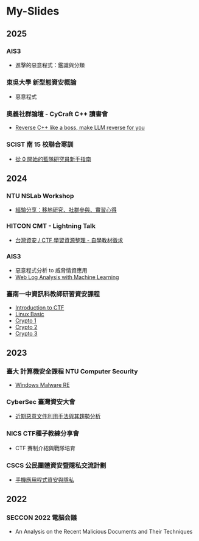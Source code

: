 # My-Slides

## 2025

### AIS3
- 進擊的惡意程式：鑑識與分類

### 東吳大學 新型態資安概論
- 惡意程式

### 奧義社群論壇 - CyCraft C++ 讀書會
- [Reverse C++ like a boss, make LLM reverse for you](20250322%20Reverse%20C%2B%2B%20like%20a%20boss%2C%20make%20LLM%20reverse%20for%20you.pdf)

### SCIST 南 15 校聯合寒訓
- [從 0 開始的藍隊研究員新手指南](250125_SCIST南15校聯合寒訓.pdf)

## 2024
### NTU NSLab Workshop
- [經驗分享：移地研究、社群參與、實習心得](My_Life_Beyond_NSLab%20%28%E7%A7%BB%E5%9C%B0%E7%A0%94%E7%A9%B6%E3%80%81%E7%A4%BE%E7%BE%A4%E5%8F%83%E8%88%87%E3%80%81%E5%AF%A6%E7%BF%92%E5%BF%83%E5%BE%97%EF%BC%89.pdf)

### HITCON CMT - Lightning Talk
- [台灣資安 / CTF 學習資源整理 - 自學教材徵求](%E5%8F%B0%E7%81%A3%E8%B3%87%E5%AE%89%20_%20CTF%20%E5%AD%B8%E7%BF%92%E8%B3%87%E6%BA%90%E6%95%B4%E7%90%86%20-%20Lightning%20Talk.pdf)

### AIS3
- 惡意程式分析 to 威脅情資應用
- [Web Log Analysis with Machine Learning](https://github.com/Ice1187/Web-Log-Analysis-with-Machine-Learning)

### 臺南一中資訊科教師研習資安課程
- [Introduction to CTF](Introduction%20to%20CTF.pdf)
- [Linux Basic](Linux%20Basic.pdf)
- [Crypto 1](Crypto%201.pdf)
- [Crypto 2](Crypto%202.pdf)
- [Crypto 3](Crypto%203.pdf)

## 2023
### 臺大 計算機安全課程 NTU Computer Security
- [Windows Malware RE](Windows%20Malware%20RE.pdf)

### CyberSec 臺灣資安大會 
- [近期惡意文件利用手法與其趨勢分析](https://cyber.ithome.com.tw/2023/session-page/1898)

### NICS CTF種子教練分享會
- CTF 賽制介紹與戰隊培育

### CSCS 公民團體資安暨隱私交流計劃
- [手機應用程式資安與隱私](https://docs.google.com/presentation/d/1lQDCE82drbaVtDYsz1vOg_AdsGILXRDuFCgGnBCA-ok/edit#slide=id.p)

## 2022
### SECCON 2022 電脳会議
- An Analysis on the Recent Malicious Documents and Their Techniques
